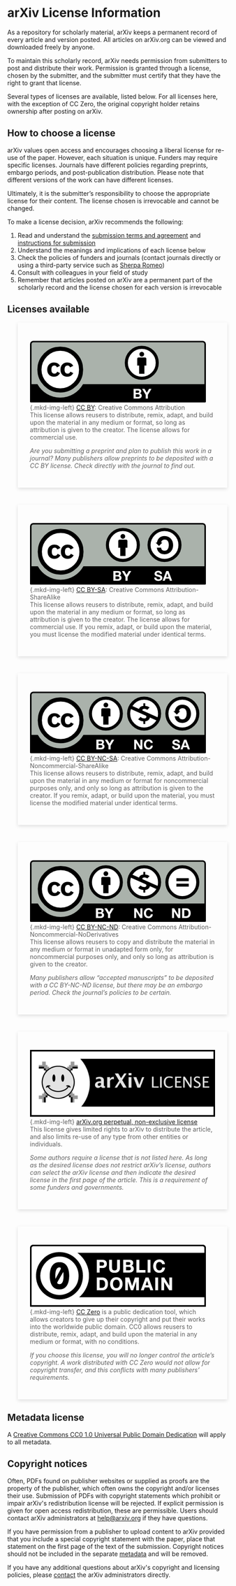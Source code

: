 # arXiv License Information

<style>
.mkd-img-left {
  float:left;
  width:10%;
  margin-top:0;
  padding-right:5px;
}
blockquote {
  border-left: 0;
  -webkit-box-shadow: 0px 3px 8px 0px rgba(0,0,0,0.12);
  -moz-box-shadow: 0px 3px 8px 0px rgba(0,0,0,0.12);
  box-shadow: 0px 3px 8px 0px rgba(0,0,0,0.12);
  padding:1em;
  margin-bottom:1.5em;
}
@media (min-width: 576px) {
  blockquote {
    padding: 2em;
  }
}
</style>

As a repository for scholarly material, arXiv keeps a permanent record of every article and version posted. All articles on arXiv.org can be viewed and downloaded freely by anyone.

To maintain this scholarly record, arXiv needs permission from submitters to post and distribute their work. Permission is granted through a license, chosen by the submitter, and the submitter must certify that they have the right to grant that license.

Several types of licenses are available, listed below. For all licenses here, with the exception of CC Zero, the original copyright holder retains ownership after posting on arXiv.

How to choose a license
-----------------------

arXiv values open access and encourages choosing a liberal license for re-use of the paper. However, each situation is unique. Funders may require specific licenses. Journals have different policies regarding preprints, embargo periods, and post-publication distribution. Please note that different versions of the work can have different licenses.

Ultimately, it is the submitter’s responsibility to choose the appropriate license for their content. The license chosen is irrevocable and cannot be changed.

To make a license decision, arXiv recommends the following:
1. Read and understand the [submission terms and agreement](policies/submission_agreement) and [instructions for submission](policies/instructions_for_submission)
2. Understand the meanings and implications of each license below
3. Check the policies of funders and journals (contact journals directly or using a third-party service such as [Sherpa Romeo](https://v2.sherpa.ac.uk/romeo/about.html))
4. Consult with colleagues in your field of study
5. Remember that articles posted on arXiv are a permanent part of the scholarly record and the license chosen for each version is irrevocable

Licenses available
------------------
> ![CC BY license icon](images/cc-by.png){.mkd-img-left} [CC BY](https://creativecommons.org/licenses/by/4.0/): Creative Commons Attribution  
> This license allows reusers to distribute, remix, adapt, and build upon the material in any medium or format, so long as attribution is given to the creator. The license allows for commercial use.
>
> _Are you submitting a preprint and plan to publish this work in a journal? Many publishers allow preprints to be deposited with a CC BY license. Check directly with the journal to find out._
#
> ![CC BY-SA license icon](images/cc-by-sa.png){.mkd-img-left} [CC BY-SA](https://creativecommons.org/licenses/by-sa/4.0/): Creative Commons Attribution-ShareAlike  
> This license allows reusers to distribute, remix, adapt, and build upon the material in any medium or format, so long as attribution is given to the creator. The license allows for commercial use. If you remix, adapt, or build upon the material, you must license the modified material under identical terms.
#
> ![CC BY-NC-SA license icon](images/cc-by-nc-sa.png){.mkd-img-left} [CC BY-NC-SA](https://creativecommons.org/licenses/by-nc-sa/4.0/): Creative Commons Attribution-Noncommercial-ShareAlike  
> This license allows reusers to distribute, remix, adapt, and build upon the material in any medium or format for noncommercial purposes only, and only so long as attribution is given to the creator. If you remix, adapt, or build upon the material, you must license the modified material under identical terms.
#
> ![CC BY-NC-ND license icon](images/cc-by-nc-nd.png){.mkd-img-left} [CC BY-NC-ND](https://creativecommons.org/licenses/by-nc-nd/4.0/): Creative Commons Attribution-Noncommercial-NoDerivatives  
> This license allows reusers to copy and distribute the material in any medium or format in unadapted form only, for noncommercial purposes only, and only so long as attribution is given to the creator.
>
> _Many publishers allow “accepted manuscripts” to be deposited with a CC BY-NC-ND license, but there may be an embargo period. Check the journal’s policies to be certain._
#
> ![arXiv perpetual, non-exclusive license](images/arxiv-license.png){.mkd-img-left} [arXiv.org perpetual, non-exclusive license](https://arxiv.org/licenses/nonexclusive-distrib/1.0/)  
> This license gives limited rights to arXiv to distribute the article, and also limits re-use of any type from other entities or individuals.
>
> _Some authors require a license that is not listed here. As long as the desired license does not restrict arXiv’s license, authors can select the arXiv license and then indicate the desired license in the first page of the article. This is a requirement of some funders and governments._
#
> ![CC Zero](images/cc-zero.png){.mkd-img-left} [CC Zero](https://creativecommons.org/share-your-work/public-domain/cc0/) is a public dedication tool, which allows creators to give up their copyright and put their works into the worldwide public domain. CC0 allows reusers to distribute, remix, adapt, and build upon the material in any medium or format, with no conditions.
>
> _If you choose this license, you will no longer control the article’s copyright. A work distributed with CC Zero would not allow for copyright transfer, and this conflicts with many publishers’ requirements._


Metadata license
----------------
A [Creative Commons CC0 1.0 Universal Public Domain Dedication](https://creativecommons.org/publicdomain/zero/1.0/) will apply to all metadata.

Copyright notices
-----------------
Often, PDFs found on publisher websites or supplied as proofs are the property of the publisher, which often owns the copyright and/or licenses their use. Submission of PDFs with copyright statements which prohibit or impair arXiv's redistribution license will be rejected. If explicit permission is given for open access redistribution, these are permissible.
Users should contact arXiv administrators at help@arxiv.org if they have questions.

If you have permission from a publisher to upload content to arXiv provided that you include a special copyright statement with the paper, place that statement on the first page of the text of the submission. Copyright notices should not be included in the separate [metadata](/help/prep#comments) and will be removed.

If you have any additional questions about arXiv's copyright and licensing policies, please [contact](/help/contact) the arXiv administrators directly.
